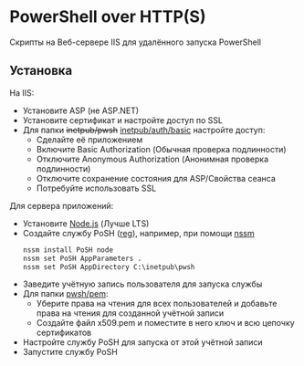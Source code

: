 # PowerShell over HTTP(S)

Скрипты на Веб-сервере IIS для удалённого запуска PowerShell

## Установка

На IIS:
- Установите ASP (не ASP.NET)
- Установите сертификат и настройте доступ по SSL
- Для папки ~~inetpub/pwsh~~ [inetpub/auth/basic](ad.ekb.ru/inetpub/auth/basic) настройте доступ:
  + Сделайте её приложением
  + Включите Basic Authorization (Обычная проверка подлинности)
  + Отключите Anonymous Authorization (Анонимная проверка подлинности)
  + Отключите сохранение состояния для ASP/Свойства сеанса
  + Потребуйте использовать SSL

Для сервера приложений:
- Установите [Node.js] (Лучше LTS)
- Создайте службу PoSH ([reg](./ad.ekb.ru/inetpub/pwsh/service.reg)), например, при помощи [nssm]
    ```cmd
    nssm install PoSH node
    nssm set PoSH AppParameters .
    nssm set PoSH AppDirectory C:\inetpub\pwsh
    ```
- Заведите учётную запись пользователя для запуска службы
- Для папки [pwsh/pem](./ad.ekb.ru/inetpub/pwsh/pem):
    + Уберите права на чтения для всех пользователей и добавьте права на чтения для созданной учётной записи
    + Создайте файл x509.pem и поместите в него ключ и всю цепочку сертификатов
- Настройте службу PoSH для запуска от этой учётной записи
- Запустите службу PoSH

[Node.js]:  https://nodejs.org/
[nssm]:     https://nssm.cc/
